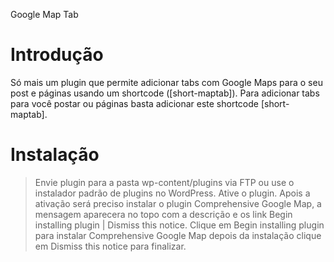 Google Map Tab


Introdução
====================
Só mais um plugin que permite adicionar tabs com Google Maps para o seu post e páginas usando um shortcode ([short-maptab]). Para adicionar tabs para você postar ou páginas basta adicionar este shortcode [short-maptab].

Instalação
====================
> Envie plugin para a pasta wp-content/plugins via FTP ou use o instalador padrão de plugins no WordPress.
> Ative o plugin.
> Apois a ativação será preciso instalar o plugin Comprehensive Google Map, a mensagem aparecera no topo com a descrição e os link Begin installing plugin | Dismiss this notice. Clique em Begin installing plugin para instalar Comprehensive Google Map depois da instalação clique em Dismiss this notice para finalizar.
